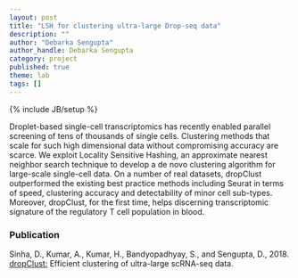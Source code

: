 ```yaml
---
layout: post
title: "LSH for clustering ultra-large Drop-seq data"
description: ""
author: "Debarka Sengupta"
author_handle: Debarka Sengupta
category: project
published: true
theme: lab
tags: []
---
```

{% include JB/setup %}

Droplet-based single-cell transcriptomics has recently enabled parallel screening of tens of thousands of single cells. Clustering methods that scale for such high dimensional data without compromising accuracy are scarce. We exploit Locality Sensitive Hashing, an approximate nearest neighbor search technique to develop a de novo clustering algorithm for large-scale single-cell data. On a number of real datasets, dropClust outperformed the existing best practice methods including Seurat in terms of speed, clustering accuracy and detectability of minor cell sub-types. Moreover, dropClust, for the first time, helps discerning transcriptomic signature of the regulatory T cell population in blood.


<!--![dropClust](https://debarka.github.io/senguptalab/assets/images/dropClust.jpeg){:height="700px" width="700px" style=".center"}-->

### Publication

Sinha, D., Kumar, A., Kumar, H., Bandyopadhyay, S., and Sengupta, D., 2018. [dropClust:][1] Efficient clustering of ultra-large scRNA-seq data.


[1]: https://www.debarka.com/papers/paper/dropClust
